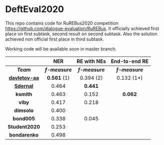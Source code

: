 # DeftEval2020
This repo contains code for RuREBus2020 competition  https://github.com/dialogue-evaluation/RuREBus. It officially achieved first place on first subtask, second result
on second subtask. Also the solution achieved non official first place in third subtask.

Working code will be available soon in master branch.


|         | NER | RE with NEs | End-to-end RE |
| :---:   | :---:    | :---:    | :---:   |
| **_Team_**   | **_f-measure_** | **_f-measure_** |  **_f-measure_**  |
| [**davletov-aa**](https://github.com/AdisDavletov/DeftEval2020/tree/dev) | **0.561** (1) | 0.394 (2) | 0.132 (1*) |
| [**Sdernal**](https://github.com/Sdernal/RuREBus/tree/master/Sdernal) | 0.464 | **0.441** | |
| **ksmith** | 0.463 | 0.152 | **0.062** |
| **viby** | 0.417 | 0.218 |  |
| **dimsolo** | 0.400 | | |
| **bond005** | 0.338 | 0.045 | |
| **Student2020** | 0.253 | | |
| **bondarenko** | 0.498 | | |
